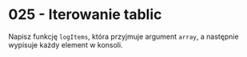 # 025 - Iterowanie tablic

Napisz funkcję `logItems`, która przyjmuje argument `array`, a następnie wypisuje każdy element w
konsoli.
